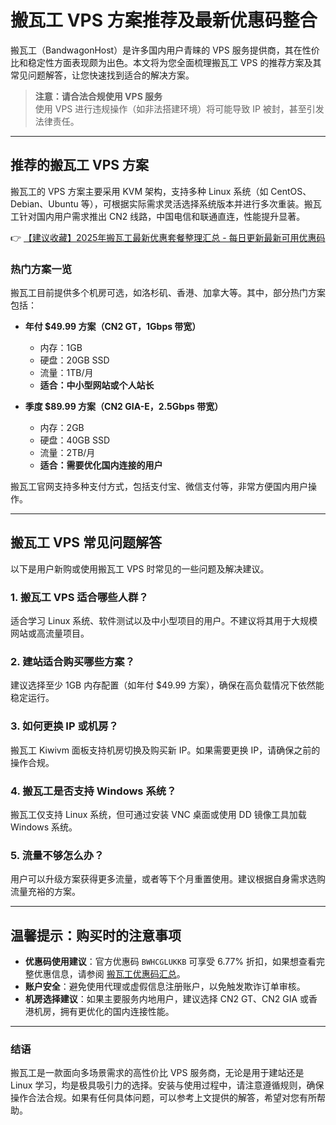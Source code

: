 # 搬瓦工 VPS 方案推荐及最新优惠码整合

搬瓦工（BandwagonHost）是许多国内用户青睐的 VPS 服务提供商，其在性价比和稳定性方面表现颇为出色。本文将为您全面梳理搬瓦工 VPS 的推荐方案及其常见问题解答，让您快速找到适合的解决方案。

> **注意：请合法合规使用 VPS 服务**  
> 使用 VPS 进行违规操作（如非法搭建环境）将可能导致 IP 被封，甚至引发法律责任。

---

## 推荐的搬瓦工 VPS 方案

搬瓦工的 VPS 方案主要采用 KVM 架构，支持多种 Linux 系统（如 CentOS、Debian、Ubuntu 等），可根据实际需求灵活选择系统版本并进行多次重装。搬瓦工针对国内用户需求推出 CN2 线路，中国电信和联通直连，性能提升显著。

👉 [【建议收藏】2025年搬瓦工最新优惠套餐整理汇总 - 每日更新最新可用优惠码](https://bit.ly/banwagon)

### 热门方案一览

搬瓦工目前提供多个机房可选，如洛杉矶、香港、加拿大等。其中，部分热门方案包括：

- **年付 $49.99 方案（CN2 GT，1Gbps 带宽）**  
  - 内存：1GB  
  - 硬盘：20GB SSD  
  - 流量：1TB/月  
  - **适合：中小型网站或个人站长**

- **季度 $89.99 方案（CN2 GIA-E，2.5Gbps 带宽）**  
  - 内存：2GB  
  - 硬盘：40GB SSD  
  - 流量：2TB/月  
  - **适合：需要优化国内连接的用户**

搬瓦工官网支持多种支付方式，包括支付宝、微信支付等，非常方便国内用户操作。

---

## 搬瓦工 VPS 常见问题解答

以下是用户新购或使用搬瓦工 VPS 时常见的一些问题及解决建议。

### 1. **搬瓦工 VPS 适合哪些人群？**
适合学习 Linux 系统、软件测试以及中小型项目的用户。不建议将其用于大规模网站或高流量项目。

### 2. **建站适合购买哪些方案？**
建议选择至少 1GB 内存配置（如年付 $49.99 方案），确保在高负载情况下依然能稳定运行。

### 3. **如何更换 IP 或机房？**
搬瓦工 Kiwivm 面板支持机房切换及购买新 IP。如果需要更换 IP，请确保之前的操作合规。

### 4. **搬瓦工是否支持 Windows 系统？**
搬瓦工仅支持 Linux 系统，但可通过安装 VNC 桌面或使用 DD 镜像工具加载 Windows 系统。

### 5. **流量不够怎么办？**
用户可以升级方案获得更多流量，或者等下个月重置使用。建议根据自身需求选购流量充裕的方案。

---

## 温馨提示：购买时的注意事项

- **优惠码使用建议**：官方优惠码 `BWHCGLUKKB` 可享受 6.77% 折扣，如果想查看完整优惠信息，请参阅 [搬瓦工优惠码汇总](https://bit.ly/banwagon)。
- **账户安全**：避免使用代理或虚假信息注册账户，以免触发欺诈订单审核。
- **机房选择建议**：如果主要服务内地用户，建议选择 CN2 GT、CN2 GIA 或香港机房，拥有更优化的国内连接性能。

---

### 结语

搬瓦工是一款面向多场景需求的高性价比 VPS 服务商，无论是用于建站还是 Linux 学习，均是极具吸引力的选择。安装与使用过程中，请注意遵循规则，确保操作合法合规。如果有任何具体问题，可以参考上文提供的解答，希望对您有所帮助。